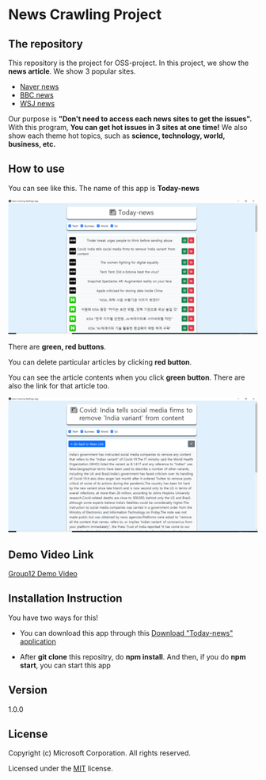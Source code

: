 # News Crawling Project

## The repository

This repository is the project for OSS-project. In this project, we show the **news article**. We show 3 popular sites.
* [Naver news](https://news.naver.com)
* [BBC news](https://www.bbc.com/news)
* [WSJ news](https://www.wsj.com/?gclid=Cj0KCQjw16KFBhCgARIsALB0g8JIY_jUFysTAgway0DZH_u1LvYb6Viz5_c5OAI2V7hvRkE8I5da0mMaApqIEALw_wcB&mod=acqsearch&gclsrc=aw.ds&ef_id=YCUQlwAAAE4SAFZV:20210523065056:s)

Our purpose is **"Don't need to access each news sites to get the issues".** With this program, **You can get hot issues in 3 sites at one time!**
We also show each theme hot topics, such as **science, technology, world, business, etc.**



## How to use
You can see like this.
The name of this app is **Today-news**

![main screen](images/main_screen.png)

There are **green, red buttons**.  

You can delete particular articles by clicking **red button**.

You can see the article contents when you click **green button**.
There are also the link for that article too.

![article screen](images/sub_screen.png)

## Demo Video Link
[Group12 Demo Video](https://youtu.be/TZlyC6lbsX4)

## Installation Instruction
You have two ways for this!

* You can download this app through this [Download "Today-news" application](https://drive.google.com/file/d/1cliYb3ZYZ-w3qLhQJZwJoHXa-mFs7B0y/view?usp=sharing)

* After **git clone** this repositry, do **npm install**. And then, if you do **npm start**, you can start this app


## Version
1.0.0

## License

Copyright (c) Microsoft Corporation. All rights reserved.

Licensed under the [MIT](LICENSE.txt) license.
